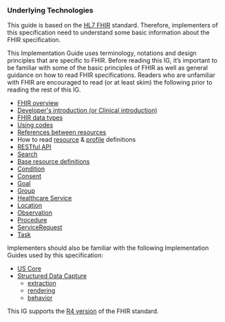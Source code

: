 ###  Underlying Technologies
This guide is based on the [HL7 FHIR](http://www.hl7.org/implement/standards/product_brief.cfm?product_id=491) standard. Therefore, implementers of this specification need to understand some basic information about the FHIR specification.


This Implementation Guide uses terminology, notations and design principles that are specific to FHIR. Before reading this IG, it’s important to be familiar with some of the basic principles of FHIR as well as general guidance on how to read FHIR specifications. Readers who are unfamiliar with FHIR are encouraged to read (or at least skim) the following prior to reading the rest of this IG.

* 	[FHIR overview](http://www.hl7.org/fhir/R4/overview.html)
* 	[Developer's introduction (or Clinical introduction)](http://www.hl7.org/fhir/R4/overview-dev.html)
* 	[FHIR data types](http://www.hl7.org/fhir/R4/datatypes.html)
* 	[Using codes](http://www.hl7.org/fhir/R4/codesystem.html)
* 	[References between resources](http://www.hl7.org/fhir/R4/references.html)
* 	How to read [resource](http://www.hl7.org/fhir/R4/resourcelist.html) & [profile](http://www.hl7.org/fhir/R4/profiling.html) definitions
*   [RESTful API](http://www.hl7.org/fhir/R4/http.html)
*   [Search](http://www.hl7.org/fhir/R4/search.html)
*   [Base resource definitions](http://www.hl7.org/fhir/R4/resource.html)
  * [Condition](http://www.hl7.org/fhir/R4/condition.html)
  * [Consent](http://www.hl7.org/fhir/R4/consent.html)
  * [Goal](http://www.hl7.org/fhir/R4/goal.html)
  * [Group](http://www.hl7.org/fhir/R4/group.html)
  * [Healthcare Service](http://www.hl7.org/fhir/R4/healthcareservice.html)
  * [Location](http://www.hl7.org/fhir/R4/location.html)
  * [Observation](http://www.hl7.org/fhir/R4/observation.html)
  * [Procedure](http://www.hl7.org/fhir/R4/procedure.html)
  * [ServiceRequest](http://www.hl7.org/fhir/R4/servicerequest.html)
  * [Task](http://www.hl7.org/fhir/R4/task.html)

Implementers should also be familiar with the following Implementation Guides used by this specification:

* [US Core]({{site.data.fhir.ver.uscore}}/index.html)
* [Structured Data Capture]({{site.data.fhir.ver.sdc}}/index.html) 
  * [extraction]({{site.data.fhir.ver.sdc}}/extraction.html#map-extract)
  * [rendering]({{site.data.fhir.ver.sdc}}/rendering.html)
  * [behavior]({{site.data.fhir.ver.sdc}}/behavior.html)

This IG supports the [R4 version](http://hl7.org/fhir/R4) of the FHIR standard. 